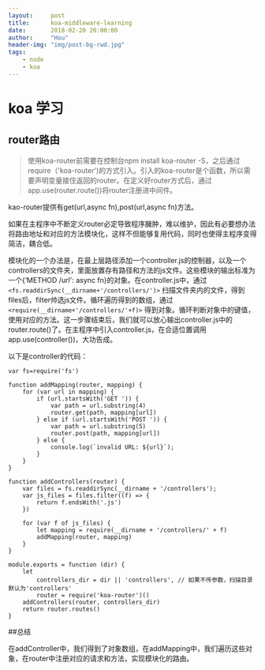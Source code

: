 ```yaml
---
layout:     post
title:      koa-middleware-learning
date:       2018-02-20 20:00:00
author:     "Hou"
header-img: "img/post-bg-rwd.jpg"
tags:
    - node
    - koa
---
```

koa 学习
============

## router路由

>使用koa-router前需要在控制台npm install koa-router -S，之后通过require（'koa-router')的方式引入。引入的koa-router是个函数，所以需要声明变量接住返回的router。在定义好router方式后，通过app.use(router.route())将router注册进中间件。

kao-router提供有get(url,async fn),post(url,async fn)方法。

如果在主程序中不断定义router必定导致程序臃肿，难以维护，因此有必要想办法将路由地址和对应的方法模块化，这样不但能够复用代码，同时也使得主程序变得简洁，耦合低。

模块化的一个办法是，在最上层路径添加一个controller.js的控制器，以及一个controllers的文件夹，里面放置存有路径和方法的js文件。这些模块的输出标准为一个{‘METHOD /url': async fn}的对象。在controller.js中，通过 `<fs.readdirSync(__dirname+'/controllers/')>` 扫描文件夹内的文件，得到files后，filter帅选js文件。循环遍历得到的数组，通过 `<require(__dirname+'/controllers/'+f)>` 得到对象。循环判断对象中的键值，使用对应的方法。这一步骤结束后，我们就可以放心输出controller.js中的router.route()了。在主程序中引入controller.js，在合适位置调用app.use(controller())，大功告成。

以下是controller的代码：

```
var fs=require('fs')

function addMapping(router, mapping) {
    for (var url in mapping) {
        if (url.startsWith('GET ')) {
            var path = url.substring(4)
            router.get(path, mapping[url])
        } else if (url.startsWith('POST ')) {
            var path = url.substring(5)
            router.post(path, mapping[url])
        } else {
            console.log(`invalid URL: ${url}`);
        }
    }
}

function addControllers(router) {
    var files = fs.readdirSync(__dirname + '/controllers');
    var js_files = files.filter((f) => {
        return f.endsWith('.js')
    })

    for (var f of js_files) {
        let mapping = require(__dirname + '/controllers/' + f)
        addMapping(router, mapping)
    }
}

module.exports = function (dir) {
    let
        controllers_dir = dir || 'controllers', // 如果不传参数，扫描目录默认为'controllers'
        router = require('koa-router')()
    addControllers(router, controllers_dir)
    return router.routes()
}
```


##总结

在addController中，我们得到了对象数组，在addMapping中，我们遍历这些对象，在router中注册对应的请求和方法，实现模块化的路由。